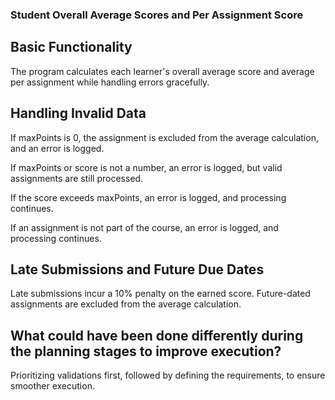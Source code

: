 ### Student Overall Average Scores and Per Assignment Score

## Basic Functionality
 The program calculates each learner's overall average score and average per assignment while handling errors gracefully.

## Handling Invalid Data  
 If maxPoints is 0, the assignment is excluded from the average calculation, and an error is logged.

 If maxPoints or score is not a number, an error is logged, but valid assignments are still processed.
 
 If the score exceeds maxPoints, an error is logged, and processing continues.
 
 If an assignment is not part of the course, an error is logged, and processing continues.

## Late Submissions and Future Due Dates  
 Late submissions incur a 10% penalty on the earned score.
 Future-dated assignments are excluded from the average calculation.

## What could have been done differently during the planning stages to improve execution?  
 Prioritizing validations first, followed by defining the requirements, to ensure smoother execution.  
